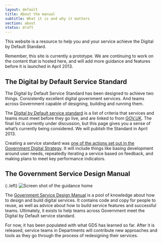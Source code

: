 ```yaml
---
layout: default
title: About the manual
subtitle: What it is and why it matters
section: about
status: draft
---
```


This website is a resource to help you and your service achieve the Digital by Default Standard. 

Remember, this site is currently a prototype. We are continuing to work on the content that is hosted here, and will add more guidance and features before it is launched in April 2013.

## The Digital by Default Service Standard

The Digital by Default Service Standard has been designed to achieve two things. Consistently excellent digital government services. And teams across Government capable of designing, building and running them.

The [Digital by Default service standard](/digital-by-default) is a list of criteria that services and teams must meet before they go live, and are linked to from [GOV.UK](www.gov.uk). The final list is currently under discussion, but this page gives you a sense of what’s currently being considered. We will publish the Standard in April 2013.

Creating a service standard was [one of the actions set out in the Government Digital Strategy](http://publications.cabinetoffice.gov.uk/digital/strategy/#initial-outline-of-proposed-digital-by-default-transactional-service-standard). It will include things like basing development around user needs, repeatedly iterating a service based on feedback, and making plans to meet key performance indicators.

## The Government Service Design Manual

{:.left}
![Screen shot of the guidance home](http://alphagov.files.wordpress.com/2013/01/screen-shot-2013-01-07-at-15-45-48-e1357574909251.png)

The [Government Service Design Manual](all-guides.html) is a pool of knowledge about how to design and build digital services. It contains code and copy for people to reuse, as well as advice about how to build service features and successful teams. Ultimately, it exists to help teams across Government meet the Digital by Default service standard.

For now, it has been populated with what GDS has learned so far. After it is released, service teams in Departments will contribute new approaches and tools as they go through the process of redesigning their services.





